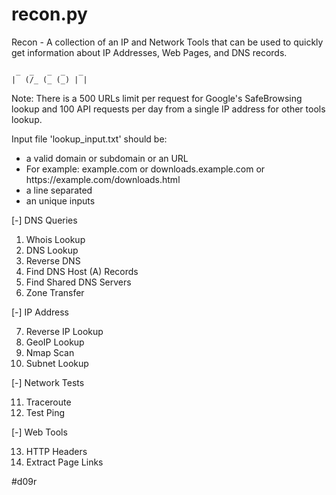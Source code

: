 # recon.py
Recon - A collection of an IP and Network Tools that can be used to quickly get information about IP Addresses, Web Pages, and DNS records.
```
 _  _   _  _   _ 
|  (/_ (_ (_) | |
```
Note: There is a 500 URLs limit per request for Google's SafeBrowsing lookup and 100 API requests per day from a single IP address for other tools lookup.

Input file 'lookup_input.txt' should be:
 - a valid domain or subdomain or an URL
 - For example: example.com or downloads.example.com or https://</span>example.com/</span>downloads.html
 - a line separated
 - an unique inputs

[-] DNS Queries
 1. Whois Lookup
 2. DNS Lookup
 3. Reverse DNS
 4. Find DNS Host (A) Records
 5. Find Shared DNS Servers
 6. Zone Transfer

[-] IP Address

 7. Reverse IP Lookup
 8. GeoIP Lookup
 9. Nmap Scan
 10. Subnet Lookup

[-] Network Tests

 11. Traceroute
 12. Test Ping

[-] Web Tools

 13. HTTP Headers
 14. Extract Page Links
 
 
#d09r
